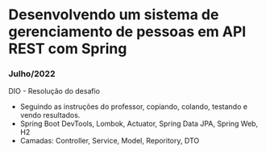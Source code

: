 # Desenvolvendo um sistema de gerenciamento de pessoas em API REST com Spring 

### Julho/2022
DIO - Resolução do desafio
- Seguindo as instruções do professor, copiando, colando, testando e vendo resultados.
- Spring Boot DevTools, Lombok, Actuator, Spring Data JPA, Spring Web, H2
- Camadas: Controller, Service, Model, Reporitory, DTO
